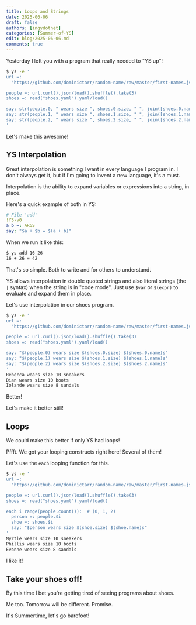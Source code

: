 ```yaml
---
title: Loops and Strings
date: 2025-06-06
draft: false
authors: [ingydotnet]
categories: [Summer-of-YS]
edit: blog/2025-06-06.md
comments: true
---
```


Yesterday I left you with a program that really needed to "YS up"!

```bash
$ ys -e '
url =:
  "https://github.com/dominictarr/random-name/raw/master/first-names.json"

people =: url.curl().json/load().shuffle().take(3)
shoes =: read("shoes.yaml").yaml/load()

say: str(people.0, " wears size ", shoes.0.size, " ", join([shoes.0.name, "s"]))
say: str(people.1, " wears size ", shoes.1.size, " ", join([shoes.1.name, "s"]))
say: str(people.2, " wears size ", shoes.2.size, " ", join([shoes.2.name, "s"]))
'
```

Let's make this awesome!

<!-- more -->


## YS Interpolation

Great interpolation is something I want in every language I program in.
I don't always get it, but if I'm going to invent a new language, it's a must.

Interpolation is the ability to expand variables or expressions into a string,
in place.

Here's a quick example of both in YS:

```yaml
# File 'add'
!YS-v0
a b =: ARGS
say: "$a + $b = $(a + b)"
```

When we run it like this:

```bash
$ ys add 16 26
16 + 26 = 42
```

That's so simple.
Both to write and for others to understand.

YS allows interpolation in double quoted strings and also literal strings (the
`|` syntax) when the string is in "code mode".
Just use `$var` or `$(expr)` to evaluate and expand them in place.

Let's use interpolation in our shoes program.

```bash
$ ys -e '
url =:
  "https://github.com/dominictarr/random-name/raw/master/first-names.json"

people =: url.curl().json/load().shuffle().take(3)
shoes =: read("shoes.yaml").yaml/load()

say: "$(people.0) wears size $(shoes.0.size) $(shoes.0.name)s"
say: "$(people.1) wears size $(shoes.1.size) $(shoes.1.name)s"
say: "$(people.2) wears size $(shoes.2.size) $(shoes.2.name)s"
'
Rebecca wears size 10 sneakers
Dian wears size 10 boots
Iolande wears size 8 sandals
```

Better!

Let's make it better still!


## Loops

We could make this better if only YS had loops!

Pffft.
We got your looping constructs right here!
Several of them!

Let's use the `each` looping function for this.

```bash
$ ys -e '
url =:
  "https://github.com/dominictarr/random-name/raw/master/first-names.json"

people =: url.curl().json/load().shuffle().take(3)
shoes =: read("shoes.yaml").yaml/load()

each i range(people.count()):  # (0, 1, 2)
  person =: people.$i
  shoe =: shoes.$i
  say: "$person wears size $(shoe.size) $(shoe.name)s"
'
Myrtle wears size 10 sneakers
Phillis wears size 10 boots
Evonne wears size 8 sandals
```

I like it!


## Take your shoes off!

By this time I bet you're getting tired of seeing programs about shoes.

Me too.
Tomorrow will be different. Promise.

It's Summertime, let's go barefoot!
